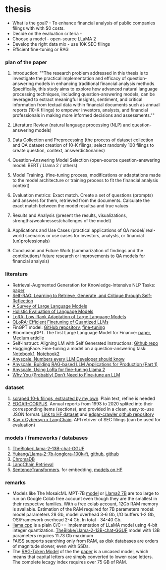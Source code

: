 # thesis
* What is the goal? - To enhance financial analysis of public companies filings with with $0 costs. 
* Decide on the evaluation criteria -
* Choose a model - open-source LLaMA 2
* Develop the right data mix - use 10K SEC filings
* Efficient fine-tuning or RAG


### plan of the paper
1. Introduction: ""The research problem addressed in this thesis is to investigate the practical implementation and efficacy of question-answering models in enhancing traditional financial analysis methods. Specifically, this study aims to explore how advanced natural language processing techniques, including question-answering models, can be leveraged to extract meaningful insights, sentiment, and critical information from textual data within financial documents such as annual reports (10-K filings) to empower investors, analysts, and financial professionals in making more informed decisions and assessments.""

2. Literature Review (natural language processing (NLP) and question-answering models) 

3. Data Collection and Preprocessing (the process of dataset collection and QA dataset creation of 10-K filings; select randomly 100 filings to create question, context, answerdictionaries)

4. Question-Answering Model Selection (open-source question-answering model: BERT / Llama 2 / others)

5. Model Training. (fine-tuning process, modifications or adaptations made to the model architecture or training process to fit the financial analysis context)

6. Evaluation metrics: Exact match. Create a set of questions (prompts) and answers for them, retrieved from the documents. Calculate the exact match between the model resultsa and true values

7. Results and Analysis (present the results, visualizations, strengths/weaknesses/challenges of the model)

8. Applications and Use Cases (practical applications of QA model/ real-world scenarios or use cases for investors, analysts, or financial (un)professionals)

9. Conclusion and Future Work (summarization of findings and the contributions/ future research or improvements to QA models for financial analysis)


### literature
* Retrieval-Augmented Generation for Knowledge-Intensive NLP Tasks: [paper](https://arxiv.org/pdf/2005.11401.pdf)
* [Self-RAG: Learning to Retrieve, Generate, and Critique through Self-Reflection](https://arxiv.org/pdf/2310.11511.pdf)
* [A Survey of Large Language Models](https://arxiv.org/abs/2303.18223)
* [Holistic Evaluation of Language Models](https://arxiv.org/abs/2211.09110)
* [LoRA: Low-Rank Adaptation of Large Language Models](https://arxiv.org/abs/2106.09685)
* [QLoRA: Efficient Finetuning of Quantized LLMs](https://arxiv.org/abs/2305.14314)
* FinGPT model: [GitHub repository](https://github.com/AI4Finance-Foundation/FinGPT), [fine-tuning](https://byfintech.medium.com/beginners-guide-to-fingpt-training-with-lora-chatglm2-6b-9eb5ace7fe99)
* BloombergGPT. The first Large Language Model for Finance: [paper](https://arxiv.org/pdf/2303.17564.pdf), [Medium articlle](https://medium.com/codex/bloomberggpt-the-first-large-language-model-for-finance-61cc92075075)
* Self-Instruct: Aligning LM with Self Generated Instructions: [Github repo](https://github.com/yizhongw/self-instruct)
* HuggingFace. Fine-tuning a model on a question-answering task: [Notebook1](https://github.com/huggingface/notebooks/blob/main/examples/question_answering.ipynb), [Notebook2](https://github.com/huggingface/notebooks/blob/main/examples/question_answering.ipynb)
* [Anyscale. Numbers every LLM Developer should know](https://www.anyscale.com/blog/num-every-llm-developer-should-know)
* [Anyscale. Building RAG-based LLM Applications for Production (Part 1)](https://www.anyscale.com/blog/a-comprehensive-guide-for-building-rag-based-llm-applications-part-1)
* [Anyscale. Using LoRa for fine-tuning Llama 2](https://www.anyscale.com/blog/fine-tuning-llms-lora-or-full-parameter-an-in-depth-analysis-with-llama-2?ref=hackernoon.com)
* [Why You (Probably) Don’t Need to Fine-tune an LLM](https://www.tidepool.so/2023/08/17/why-you-probably-dont-need-to-fine-tune-an-llm/?ref=hackernoon.com)



### dataset
1. [scraped 10-k filings, extracted by my own](data). Plain text, refine is needed
2. [EDGAR-CORPUS](https://zenodo.org/records/5528490). Annual reports from 1993 to 2020 splited into their corresponding items (sections), and provided in a clean, easy-to-use JSON format. [Link to HF dataset](https://huggingface.co/datasets/eloukas/edgar-corpus) and [edgar-crawler github repository](https://github.com/nlpaueb/edgar-crawler)
3. [Kay x Cybersyn x LangChain](https://python.langchain.com/docs/integrations/retrievers/sec_filings?ref=blog.langchain.dev). API retriver of SEC filings (can be used for evaluation)

### models / frameworks / databases
1. [TheBloke/Llama-2-13B-chat-GGUF](https://huggingface.co/TheBloke/Llama-2-13B-chat-GGUF)
2. [Yukang/Llama-2-7b-longlora-100k-ft](https://huggingface.co/Yukang/Llama-2-7b-longlora-100k-ft), [github](https://osu-nlp-group.github.io/TableLlama/), [github](https://github.com/dvlab-research/LongLoRA)
3. [ChromaDB](https://github.com/chroma-core/chroma)
4. [LangChain Retrieval](https://python.langchain.com/docs/use_cases/question_answering/)
5. [SentenceTransformers](https://www.sbert.net/). for embedding, [models on HF](https://huggingface.co/sentence-transformers)

### remarks
* Models like The MosaicML MPT-7B [model](https://www.mosaicml.com/blog/mpt-7b) or [Llama2 7B](https://ai.meta.com/llama/) are too large to run on Google Colab free account even though they are the smallest in their respective families. With a free colab account, 12Gb RAM memory is available. Estimation of the RAM required for 7B parameters model: model parameters 28 Gb, model overhead 3-6 Gb, I/O buffers 1-2 Gb, OS/Framework overhead 2-4 Gb, In total - 34-40 Gb.
* [llama.cpp](https://github.com/ggerganov/llama.cpp) is a plain C/C++ implementation of LLaMA model using 4-bit integer quantization. [TheBloke/Llama-2-13B-chat-GGUF](https://huggingface.co/TheBloke/Llama-2-13B-chat-GGUF) model with 13B parameters requires 11.73 Gb maximum
* FAISS supports searching only from RAM, as disk databases are orders of magnitude slower, even with SSDs.
* The [RAG-Token Model](https://huggingface.co/facebook/rag-token-nq) of the the [paper](https://arxiv.org/pdf/2005.11401.pdf) is a uncased model, which means that capital letters are simply converted to lower-case letters. The complete lecagy index requires over 75 GB of RAM.
